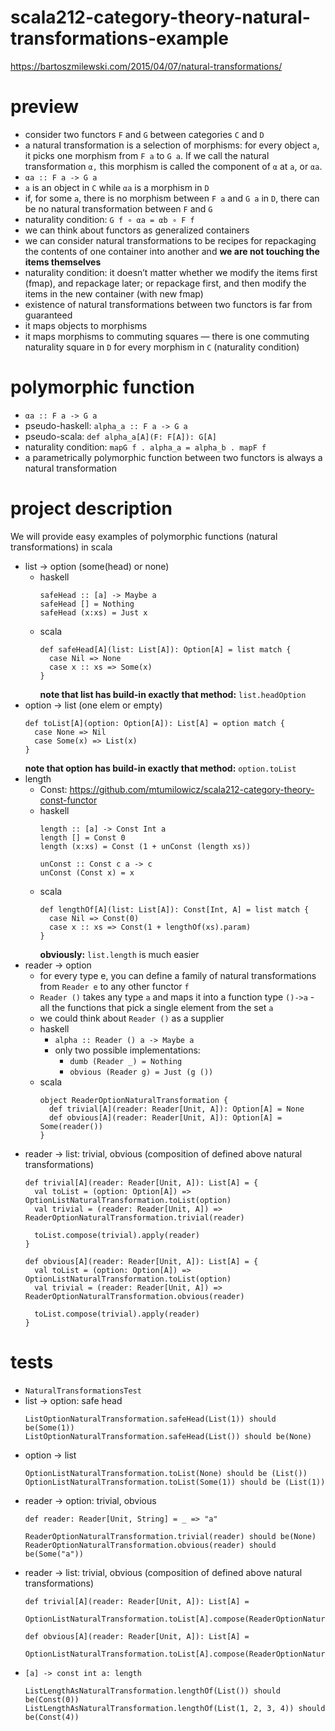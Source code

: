 # scala212-category-theory-natural-transformations-example

https://bartoszmilewski.com/2015/04/07/natural-transformations/

# preview
* consider two functors `F` and `G` between categories `C` and `D`
* a natural transformation is a selection of morphisms: 
    for every object `a`, it picks one morphism from `F a` to `G a`. 
    If we call the natural transformation `α,` this morphism is 
    called the component of `α` at `a`, or `αa`.
* `αa :: F a -> G a`
* `a` is an object in `C` while `αa` is a morphism in `D`
* if, for some `a`, there is no morphism between `F a` and `G a` in `D`, 
    there can be no natural transformation between `F` and `G`
* naturality condition: `G f ∘ αa = αb ∘ F f`
* we can think about functors as generalized containers 
* we can consider natural transformations to be recipes for repackaging the contents of one container into 
    another and **we are not touching the items themselves**
* naturality condition: it doesn’t matter whether we modify the items first (fmap), 
and repackage later; or repackage first, and then modify the items in the new container (with new fmap)
* existence of natural transformations between two functors is far from guaranteed
* it maps objects to morphisms
* it maps morphisms to commuting squares — there is one commuting naturality square in `D` 
    for every morphism in `C` (naturality condition)


# polymorphic function
* `αa :: F a -> G a`
* pseudo-haskell: `alpha_a :: F a -> G a`
* pseudo-scala: `def alpha_a[A](F: F[A]): G[A]`
* naturality condition: `mapG f . alpha_a = alpha_b . mapF f`
* a parametrically polymorphic function between two functors 
    is always a natural transformation

# project description
We will provide easy examples of polymorphic functions (natural transformations) in scala
* list -> option (some(head) or none)
    * haskell
        ```
        safeHead :: [a] -> Maybe a
        safeHead [] = Nothing
        safeHead (x:xs) = Just x
        ```
    * scala
        ```
        def safeHead[A](list: List[A]): Option[A] = list match {
          case Nil => None
          case x :: xs => Some(x)
        }
        ```
        **note that list has build-in exactly that method:** `list.headOption`
* option -> list (one elem or empty)
    ```
    def toList[A](option: Option[A]): List[A] = option match {
      case None => Nil
      case Some(x) => List(x)
    }
    ```
    **note that option has build-in exactly that method:** `option.toList`
* length
    * Const: https://github.com/mtumilowicz/scala212-category-theory-const-functor
    * haskell
        ```
        length :: [a] -> Const Int a
        length [] = Const 0
        length (x:xs) = Const (1 + unConst (length xs))
        
        unConst :: Const c a -> c
        unConst (Const x) = x
        ```
    * scala
        ```
        def lengthOf[A](list: List[A]): Const[Int, A] = list match {
          case Nil => Const(0)
          case x :: xs => Const(1 + lengthOf(xs).param)
        }
        ```
        **obviously:** `list.length` is much easier
* reader -> option
    * for every type e, you can define a family of natural transformations from `Reader e` to any other functor `f`
    * `Reader ()` takes any type `a` and maps it into a function type `()->a` - all the functions that 
        pick a single element from the set `a`
    * we could think about `Reader ()` as a supplier
    * haskell
        * `alpha :: Reader () a -> Maybe a`
        * only two possible implementations:
            * `dumb (Reader _) = Nothing`
            * `obvious (Reader g) = Just (g ())`
    * scala
        ```
        object ReaderOptionNaturalTransformation {
          def trivial[A](reader: Reader[Unit, A]): Option[A] = None
          def obvious[A](reader: Reader[Unit, A]): Option[A] = Some(reader())
        }
        ```
* reader -> list: trivial, obvious (composition of defined above natural transformations)
    ```
    def trivial[A](reader: Reader[Unit, A]): List[A] = {
      val toList = (option: Option[A]) => OptionListNaturalTransformation.toList(option)
      val trivial = (reader: Reader[Unit, A]) => ReaderOptionNaturalTransformation.trivial(reader)
    
      toList.compose(trivial).apply(reader)
    }
    
    def obvious[A](reader: Reader[Unit, A]): List[A] = {
      val toList = (option: Option[A]) => OptionListNaturalTransformation.toList(option)
      val trivial = (reader: Reader[Unit, A]) => ReaderOptionNaturalTransformation.obvious(reader)
    
      toList.compose(trivial).apply(reader)
    }
    ```
# tests
* `NaturalTransformationsTest`
* list -> option: safe head
    ```
    ListOptionNaturalTransformation.safeHead(List(1)) should be(Some(1))
    ListOptionNaturalTransformation.safeHead(List()) should be(None)
    ```
* option -> list
    ```
    OptionListNaturalTransformation.toList(None) should be (List())
    OptionListNaturalTransformation.toList(Some(1)) should be (List(1))
    ```
* reader -> option: trivial, obvious
    ```
    def reader: Reader[Unit, String] = _ => "a"
    
    ReaderOptionNaturalTransformation.trivial(reader) should be(None)
    ReaderOptionNaturalTransformation.obvious(reader) should be(Some("a"))
    ```
* reader -> list: trivial, obvious (composition of defined above natural transformations)
    ```
    def trivial[A](reader: Reader[Unit, A]): List[A] =
      OptionListNaturalTransformation.toList[A].compose(ReaderOptionNaturalTransformation.trivial[A]).apply(reader)
    
    def obvious[A](reader: Reader[Unit, A]): List[A] =
      OptionListNaturalTransformation.toList[A].compose(ReaderOptionNaturalTransformation.obvious[A]).apply(reader)
    ```
* `[a] -> const int a: length`
    ```
    ListLengthAsNaturalTransformation.lengthOf(List()) should be(Const(0))
    ListLengthAsNaturalTransformation.lengthOf(List(1, 2, 3, 4)) should be(Const(4))
    ```